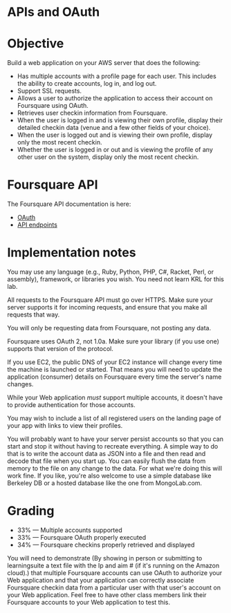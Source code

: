 # APIs and OAuth

# Objective

Build a web application on your AWS server that does the following:

- Has multiple accounts with a profile page for each user. This includes the ability to create accounts, log in, and log out.
- Support SSL requests.
- Allows a user to authorize the application to access their account on Foursquare using OAuth.
- Retrieves user checkin information from Foursquare.
- When the user is logged in and is viewing their own profile, display their detailed checkin data (venue and a few other fields of your choice).
- When the user is logged out and is viewing their own profile, display only the most recent checkin.
- Whether the user is logged in or out and is viewing the profile of any other user on the system, display only the most recent checkin.

# Foursquare API

The Foursquare API documentation is here:
- [OAuth](https://developer.foursquare.com/overview/auth)
- [API endpoints](https://developer.foursquare.com/docs/)

# Implementation notes

You may use any language (e.g., Ruby, Python, PHP, C#, Racket, Perl, or assembly), framework, or libraries you wish. You need not learn KRL for this lab.

All requests to the Foursquare API must go over HTTPS. Make sure your server supports it for incoming requests, and ensure that you make all requests that way.

You will only be requesting data from Foursquare, not posting any data.

Foursquare uses OAuth 2, not 1.0a. Make sure your library (if you use one) supports that version of the protocol.

If you use EC2, the public DNS of your EC2 instance will change every time the machine is launched or started. That means you will need to update the application (consumer) details on Foursquare every time the server's name changes.

While your Web application _must_ support multiple accounts, it doesn't have to provide authentication for those accounts. 

You may wish to include a list of all registered users on the landing page of your app with links to view their profiles.

You will probably want to have your server persist accounts so that you can start and stop it without having to recreate everything. A simple way to do that is to write the account data as JSON into a file and then read and decode that file when you start up. You can easily flush the data from memory to the file on any change to the data. For what we're doing this will work fine. If you like, you're also welcome to use a simple database like Berkeley DB or a hosted database like the one from MongoLab.com. 

# Grading
- 33% &mdash; Multiple accounts supported
- 33% &mdash; Foursquare OAuth properly executed
- 34% &mdash; Foursquare checkins properly retrieved and displayed

You will need to demonstrate (By showing in person or submitting to learningsuite a text file with the Ip and aim # (if it's running on the Amazon cloud).) that multiple Foursquare accounts can use OAuth to authorize your Web application and that your application can correctly associate Foursquare checkin data from a particular user with that user's account on your Web application. Feel free to have other class members link their Foursquare accounts to your Web application to test this. 


